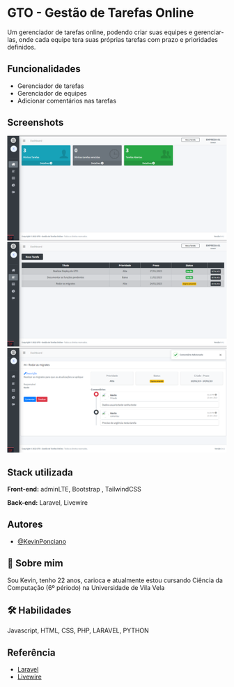 
# GTO - Gestão de Tarefas Online 


Um gerenciador de tarefas online, podendo criar suas equipes e gerenciar-las, onde cada equipe tera suas próprias tarefas com prazo e prioridades definidos.



## Funcionalidades

- Gerenciador de tarefas
- Gerenciador de equipes
- Adicionar comentários nas tarefas 



## Screenshots

![App Screenshot](https://raw.githubusercontent.com/Kevin-Ponciano/GTO-LARAVEL/main/doc/images/Captura%20de%20tela_20230123_131058.png?token=GHSAT0AAAAAAB5PZCLAYDG3DOOWI2N7ZITIY6OYDQQ)
![App Screenshot](https://raw.githubusercontent.com/Kevin-Ponciano/GTO-LARAVEL/main/doc/images/Captura%20de%20tela_20230123_131043.png?token=GHSAT0AAAAAAB5PZCLBSJLAIF4A5JIQ63ROY6OYDOQ)
![App Screenshot](https://raw.githubusercontent.com/Kevin-Ponciano/GTO-LARAVEL/main/doc/images/Captura%20de%20tela_20230123_131030.png?token=GHSAT0AAAAAAB5PZCLA4ARC4NAFYBQO7DLMY6OYCHQ)



## Stack utilizada

**Front-end:** adminLTE, Bootstrap , TailwindCSS

**Back-end:** Laravel, Livewire


## Autores

- [@KevinPonciano](https://github.com/Kevin-Ponciano/)


## 🚀 Sobre mim
Sou Kevin, tenho 22 anos, carioca e atualmente estou cursando Ciência da Computação (6º périodo) na Universidade de Vila Vela



## 🛠 Habilidades
Javascript, HTML, CSS, PHP, LARAVEL, PYTHON


## Referência

 - [Laravel](https://laravel.com/)
 - [Livewire](https://laravel-livewire.com/)
 

